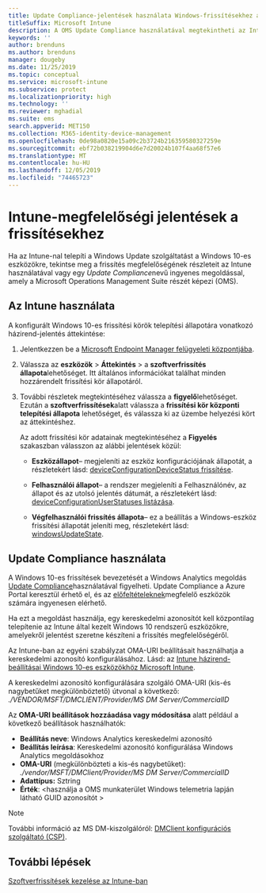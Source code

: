 ```yaml
---
title: Update Compliance-jelentések használata Windows-frissítésekhez a Microsoft Intune
titleSuffix: Microsoft Intune
description: A OMS Update Compliance használatával megtekintheti az Intune-nal üzembe helyezett Windows-frissítések jelentési szolgáltatásait.
keywords: ''
author: brenduns
ms.author: brenduns
manager: dougeby
ms.date: 11/25/2019
ms.topic: conceptual
ms.service: microsoft-intune
ms.subservice: protect
ms.localizationpriority: high
ms.technology: ''
ms.reviewer: mghadial
ms.suite: ems
search.appverid: MET150
ms.collection: M365-identity-device-management
ms.openlocfilehash: 0de98a0820e15a09c2b3724b216359580327259e
ms.sourcegitcommit: ebf72b038219904d6e7d20024b107f4aa68f57e6
ms.translationtype: MT
ms.contentlocale: hu-HU
ms.lasthandoff: 12/05/2019
ms.locfileid: "74465723"
---
```

# <a name="intune-compliance-reports-for-updates"></a>Intune-megfelelőségi jelentések a frissítésekhez

Ha az Intune-nal telepíti a Windows Update szolgáltatást a Windows 10-es eszközökre, tekintse meg a frissítés megfelelőségének részleteit az Intune használatával vagy egy *Update Compliance*nevű ingyenes megoldással, amely a Microsoft Operations Management Suite részét képezi (OMS).

## <a name="use-intune"></a>Az Intune használata

A konfigurált Windows 10-es frissítési körök telepítési állapotára vonatkozó házirend-jelentés áttekintése:

1. Jelentkezzen be a [Microsoft Endpoint Manager felügyeleti központjába](https://go.microsoft.com/fwlink/?linkid=2109431).

2. Válassza az **eszközök** > **Áttekintés** > a **szoftverfrissítés állapota**lehetőséget. Itt általános információkat találhat minden hozzárendelt frissítési kör állapotáról.

3. További részletek megtekintéséhez válassza a **figyelő**lehetőséget. Ezután a **szoftverfrissítések**alatt válassza a **frissítési kör központi telepítési állapota** lehetőséget, és válassza ki az üzembe helyezési kört az áttekintéshez.

   Az adott frissítési kör adatainak megtekintéséhez a **Figyelés** szakaszban válasszon az alábbi jelentések közül:

   - **Eszközállapot**– megjeleníti az eszköz konfigurációjának állapotát, a részletekért lásd: [deviceConfigurationDeviceStatus frissítése]( https://docs.microsoft.com/graph/api/intune-deviceconfig-deviceconfigurationdevicestatus-update?view=graph-rest-1.0).

   - **Felhasználói állapot**– a rendszer megjeleníti a Felhasználónév, az állapot és az utolsó jelentés dátumát, a részletekért lásd: [deviceConfigurationUserStatuses listázása](https://docs.microsoft.com/graph/api/intune-deviceconfig-deviceconfigurationuserstatus-list?view=graph-rest-1.0).

   - **Végfelhasználói frissítés állapota**– ez a beállítás a Windows-eszköz frissítési állapotát jeleníti meg, részletekért lásd: [windowsUpdateState](https://docs.microsoft.com/graph/api/resources/intune-shared-windowsupdatestate?view=graph-rest-beta).

## <a name="use-update-compliance"></a>Update Compliance használata

A Windows 10-es frissítések bevezetését a Windows Analytics megoldás [Update Compliance](https://technet.microsoft.com/itpro/windows/manage/update-compliance-monitor)használatával figyelheti. Update Compliance a Azure Portal keresztül érhető el, és az [előfeltételeknek](https://docs.microsoft.com/windows/deployment/update/update-compliance-get-started#update-compliance-prerequisites)megfelelő eszközök számára ingyenesen elérhető.  

Ha ezt a megoldást használja, egy kereskedelmi azonosítót kell központilag telepítenie az Intune által kezelt Windows 10 rendszerű eszközökre, amelyekről jelentést szeretne készíteni a frissítés megfelelőségéről.  

Az Intune-ban az egyéni szabályzat OMA-URI beállításait használhatja a kereskedelmi azonosító konfigurálásához. Lásd: az [Intune házirend-beállításai Windows 10-es eszközökhöz Microsoft Intune](https://docs.microsoft.com/intune-classic/deploy-use/windows-10-policy-settings-in-microsoft-intune).  

A kereskedelmi azonosító konfigurálására szolgáló OMA-URI (kis-és nagybetűket megkülönböztető) útvonal a következő: *./VENDOR/MSFT/DMCLIENT/Provider/MS DM Server/CommercialID*  

Az **OMA-URI beállítások hozzáadása vagy módosítása** alatt például a következő beállítások használhatók:

- **Beállítás neve**: Windows Analytics kereskedelmi azonosító
- **Beállítás leírása**: Kereskedelmi azonosító konfigurálása Windows Analytics megoldásokhoz
- **OMA-URI** (megkülönbözteti a kis-és nagybetűket): *./vendor/MSFT/DMClient/Provider/MS DM Server/CommercialID*
- **Adattípus:** Sztring
- **Érték**: \<használja a OMS munkaterület Windows telemetria lapján látható GUID azonosítót >

> [!NOTE]
> További információ az MS DM-kiszolgálóról: [DMClient konfigurációs szolgáltató (CSP)]( https://docs.microsoft.com/windows/client-management/mdm/dmclient-csp).

## <a name="next-steps"></a>További lépések

[Szoftverfrissítések kezelése az Intune-ban](windows-update-for-business-configure.md)

